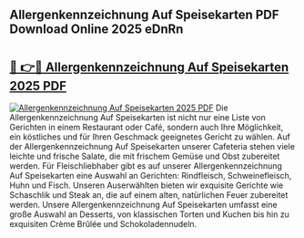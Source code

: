## Allergenkennzeichnung Auf Speisekarten PDF Download Online 2025 eDnRn

# <h2><a href="http://gcbj50.nevu.top/?p=Allergenkennzeichnung+Auf+Speisekarten">🔗 👉🔴 Allergenkennzeichnung Auf Speisekarten 2025 PDF</a></h2>

[![Allergenkennzeichnung Auf Speisekarten 2025 PDF](https://i.imgur.com/dBaPXMq.png)](http://gcbj50.nevu.top/?p=Allergenkennzeichnung+Auf+Speisekarten)
Die Allergenkennzeichnung Auf Speisekarten ist nicht nur eine Liste von Gerichten in einem Restaurant oder Café, sondern auch Ihre Möglichkeit, ein köstliches und für Ihren Geschmack geeignetes Gericht zu wählen. Auf der Allergenkennzeichnung Auf Speisekarten unserer Cafeteria stehen viele leichte und frische Salate, die mit frischem Gemüse und Obst zubereitet werden. Für Fleischliebhaber gibt es auf unserer Allergenkennzeichnung Auf Speisekarten eine Auswahl an Gerichten: Rindfleisch, Schweinefleisch, Huhn und Fisch. Unseren Auserwählten bieten wir exquisite Gerichte wie Schaschlik und Steak an, die auf einem alten, natürlichen Feuer zubereitet werden. Unsere Allergenkennzeichnung Auf Speisekarten umfasst eine große Auswahl an Desserts, von klassischen Torten und Kuchen bis hin zu exquisiten Crème Brûlée und Schokoladennudeln.
